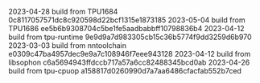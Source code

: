 2023-04-28
build from TPU1684     0c8117057571dc8c920598d22bcf1315e1873185
2023-05-04
build from TPU1686     ee5b6b9308704c5be1fe5aadbabbff10798836b4
2023-04-12
build from tpu-runtime 9e9d9a7d983305cb15c36b5774f9dd3259d6b970
2023-03-03
build from nntoolchain e0309c47ba4957dec9e9a7c108946f7eee943128
2023-04-12
build from libsophon   c6a5694943ffdccb717a57a6cc82488345bcd0ab
2023-04-26
build from tpu-cpuop   a158817d0260990d7a7aa6486cfacfab552b7ced
